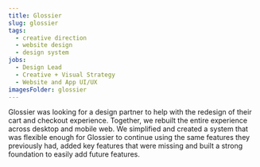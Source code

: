 ```yaml
---
title: Glossier
slug: glossier
tags:
  - creative direction
  - website design
  - design system
jobs:
  - Design Lead
  - Creative + Visual Strategy
  - Website and App UI/UX
imagesFolder: glossier
---
```


Glossier was looking for a design partner to help with the redesign of their cart and checkout experience. Together, we rebuilt the entire experience across desktop and mobile web. We simplified and created a system that was flexible enough for Glossier to continue using the same features they previously had, added key features that were missing and built a strong foundation to easily add future features.
